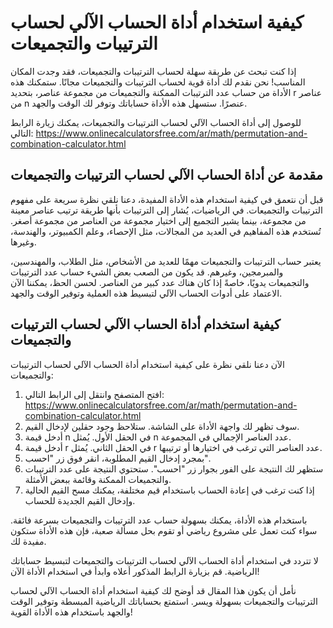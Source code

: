 كيفية استخدام أداة الحساب الآلي لحساب الترتيبات والتجميعات
==========================================================

إذا كنت تبحث عن طريقة سهلة لحساب الترتيبات والتجميعات، فقد وجدت المكان المناسب! نحن نقدم لك أداة قوية لحساب الترتيبات والتجميعات مجانًا. ستمكنك هذه الأداة من حساب عدد الترتيبات الممكنة والتجميعات من مجموعة عناصر، بتحديد r عناصر من n عنصرًا. ستسهل هذه الأداة حساباتك وتوفر لك الوقت والجهد.

للوصول إلى أداة الحساب الآلي لحساب الترتيبات والتجميعات، يمكنك زيارة الرابط التالي: <https://www.onlinecalculatorsfree.com/ar/math/permutation-and-combination-calculator.html>

مقدمة عن أداة الحساب الآلي لحساب الترتيبات والتجميعات
-----------------------------------------------------

قبل أن نتعمق في كيفية استخدام هذه الأداة المفيدة، دعنا نلقي نظرة سريعة على مفهوم الترتيبات والتجميعات. في الرياضيات، يُشار إلى الترتيبات بأنها طريقة ترتيب عناصر معينة من مجموعة، بينما يشير التجميع إلى اختيار مجموعة من العناصر من مجموعة أصغر. تُستخدم هذه المفاهيم في العديد من المجالات، مثل الإحصاء، وعلم الكمبيوتر، والهندسة، وغيرها.

يعتبر حساب الترتيبات والتجميعات مهمًا للعديد من الأشخاص، مثل الطلاب، والمهندسين، والمبرمجين، وغيرهم. قد يكون من الصعب بعض الشيء حساب عدد الترتيبات والتجميعات يدويًا، خاصةً إذا كان هناك عدد كبير من العناصر. لحسن الحظ، يمكننا الآن الاعتماد على أدوات الحساب الآلي لتبسيط هذه العملية وتوفير الوقت والجهد.

كيفية استخدام أداة الحساب الآلي لحساب الترتيبات والتجميعات
----------------------------------------------------------

الآن دعنا نلقي نظرة على كيفية استخدام أداة الحساب الآلي لحساب الترتيبات والتجميعات:

1. افتح المتصفح وانتقل إلى الرابط التالي: <https://www.onlinecalculatorsfree.com/ar/math/permutation-and-combination-calculator.html>
2. سوف تظهر لك واجهة الأداة على الشاشة. ستلاحظ وجود حقلين لإدخال القيم.
3. أدخل قيمة n في الحقل الأول. يُمثل n عدد العناصر الإجمالي في المجموعة.
4. أدخل قيمة r في الحقل الثاني. يُمثل r عدد العناصر التي ترغب في اختيارها أو ترتيبها.
5. بمجرد إدخال القيم المطلوبة، انقر فوق زر "احسب".
6. ستظهر لك النتيجة على الفور بجوار زر "احسب". ستحتوي النتيجة على عدد الترتيبات والتجميعات الممكنة وقائمة ببعض الأمثلة.
7. إذا كنت ترغب في إعادة الحساب باستخدام قيم مختلفة، يمكنك مسح القيم الحالية وإدخال القيم الجديدة للحساب.

باستخدام هذه الأداة، يمكنك بسهولة حساب عدد الترتيبات والتجميعات بسرعة فائقة. سواء كنت تعمل على مشروع رياضي أو تقوم بحل مسألة صعبة، فإن هذه الأداة ستكون مفيدة لك.

لا تتردد في استخدام أداة الحساب الآلي لحساب الترتيبات والتجميعات لتبسيط حساباتك الرياضية. قم بزيارة الرابط المذكور أعلاه وابدأ في استخدام الأداة الآن!

نأمل أن يكون هذا المقال قد أوضح لك كيفية استخدام أداة الحساب الآلي لحساب الترتيبات والتجميعات بسهولة ويسر. استمتع بحساباتك الرياضية المبسطة وتوفير الوقت والجهد باستخدام هذه الأداة القوية!